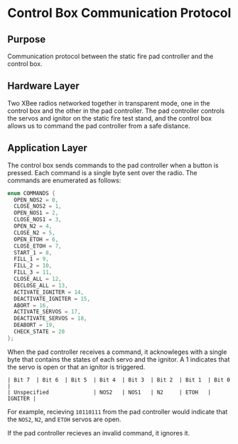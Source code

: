 # Control Box Communication Protocol

## Purpose

Communication protocol between the static fire pad controller and the control box.

## Hardware Layer

Two XBee radios networked together in transparent mode, one in the control box and the other in the pad controller. The pad controller controls the servos and ignitor on the static fire test stand, and the control box allows us to command the pad controller from a safe distance.

## Application Layer

The control box sends commands to the pad controller when a button is pressed. Each command is a single byte sent over the radio. The commands are enumerated as follows:

```C
enum COMMANDS {
  OPEN_NOS2 = 0,
  CLOSE_NOS2 = 1,
  OPEN_NOS1 = 2,
  CLOSE_NOS1 = 3,
  OPEN_N2 = 4,
  CLOSE_N2 = 5,
  OPEN_ETOH = 6,
  CLOSE_ETOH = 7,
  START_1 = 8,
  FILL_1 = 9,
  FILL_2 = 10,
  FILL_3 = 11,
  CLOSE_ALL = 12,
  DECLOSE_ALL = 13,
  ACTIVATE_IGNITER = 14,
  DEACTIVATE_IGNITER = 15,
  ABORT = 16,
  ACTIVATE_SERVOS = 17,
  DEACTIVATE_SERVOS = 18,
  DEABORT = 19,
  CHECK_STATE = 20
};
```

When the pad controller receives a command, it acknowleges with a single byte that contains the states of each servo and the ignitor. A 1 indicates that the servo is open or that an ignitor is triggered.
```
| Bit 7  | Bit 6  | Bit 5  | Bit 4  | Bit 3  | Bit 2  | Bit 1  | Bit 0   |
| Unspecified              | NOS2   | NOS1   | N2     | ETOH   | IGNITER |
```

For example, recieving `10110111` from the pad controller would indicate that the `NOS2`, `N2`, and `ETOH` servos are open.

If the pad controller recieves an invalid command, it ignores it.
